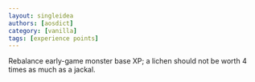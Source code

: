 ```yaml
---
layout: singleidea
authors: [aosdict]
category: [vanilla]
tags: [experience points]
---
```

Rebalance early-game monster base XP; a lichen should not be worth 4 times as much as a jackal.
